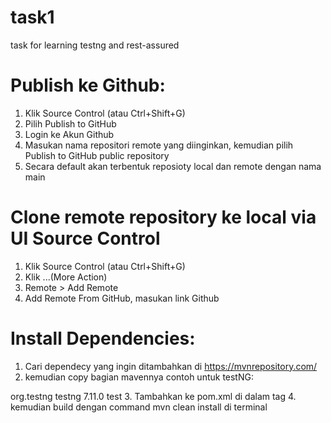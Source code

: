 # task1
task for learning testng and rest-assured

# Publish ke Github:
1. Klik Source Control (atau Ctrl+Shift+G)
2. Pilih Publish to GitHub
3. Login ke Akun Github
4. Masukan nama repositori remote yang diinginkan, kemudian pilih Publish to GitHub public repository
5. Secara default akan terbentuk reposioty local dan remote dengan nama main

# Clone remote repository ke local via UI Source Control
1. Klik Source Control (atau Ctrl+Shift+G)
2. Klik ...(More Action)
3. Remote > Add Remote
4. Add Remote From GitHub, masukan link Github

# Install Dependencies:
1. Cari dependecy yang ingin ditambahkan di https://mvnrepository.com/
2. kemudian copy bagian mavennya contoh untuk testNG:
<!-- https://mvnrepository.com/artifact/org.testng/testng -->
<dependency>
    <groupId>org.testng</groupId>
    <artifactId>testng</artifactId>
    <version>7.11.0</version>
    <scope>test</scope>
</dependency>
3. Tambahkan ke pom.xml di dalam tag <dependencies></dependencies>
4. kemudian build dengan command mvn clean install di terminal



